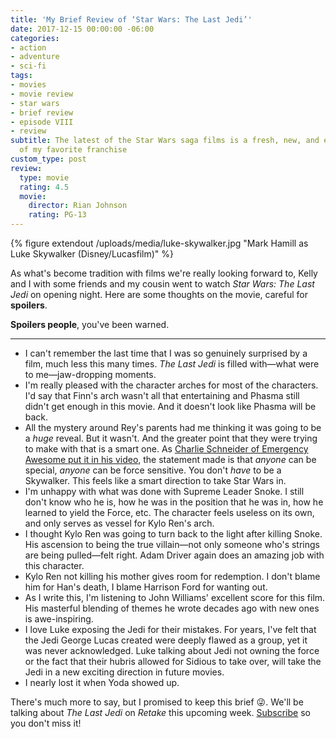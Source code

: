 ```yaml
---
title: 'My Brief Review of ‘Star Wars: The Last Jedi’'
date: 2017-12-15 00:00:00 -06:00
categories:
- action
- adventure
- sci-fi
tags:
- movies
- movie review
- star wars
- brief review
- episode VIII
- review
subtitle: The latest of the Star Wars saga films is a fresh, new, and exciting chapter
  of my favorite franchise
custom_type: post
review:
  type: movie
  rating: 4.5
  movie:
    director: Rian Johnson
    rating: PG-13
---
```


{% figure extendout /uploads/media/luke-skywalker.jpg "Mark Hamill as Luke Skywalker (Disney/Lucasfilm)" %}

As what's become tradition with films we're really looking forward to, Kelly and I with some friends and my cousin went to watch *Star Wars: The Last Jedi* on opening night. Here are some thoughts on the movie, careful for **spoilers**.

**Spoilers people**, you've been warned.

---

- I can't remember the last time that I was so genuinely surprised by a film, much less this many times. *The Last Jedi* is filled with—what were to me—jaw-dropping moments.
- I'm really pleased with the character arches for most of the characters. I'd say that Finn's arch wasn't all that entertaining and Phasma still didn't get enough in this movie. And it doesn't look like Phasma will be back.
- All the mystery around Rey's parents had me thinking it was going to be a *huge* reveal. But it wasn't. And the greater point that they were trying to make with that is a smart one. As [Charlie Schneider of Emergency Awesome put it in his video](https://youtu.be/xJBVo7XjI3w), the statement made is that *anyone* can be special, *anyone* can be force sensitive. You don't *have* to be a Skywalker. This feels like a smart direction to take Star Wars in.
- I'm unhappy with what was done with Supreme Leader Snoke. I still don't know who he is, how he was in the position that he was in, how he learned to yield the Force, etc. The character feels useless on its own, and only serves as vessel for Kylo Ren's arch.
- I thought Kylo Ren was going to turn back to the light after killing Snoke. His ascension to being the true villain—not only someone who's strings are being pulled—felt right. Adam Driver again does an amazing job with this character.
- Kylo Ren not killing his mother gives room for redemption. I don't blame him for Han's death, I blame Harrison Ford for wanting out.
- As I write this, I'm listening to John Williams' excellent score for this film. His masterful blending of themes he wrote decades ago with new ones is awe-inspiring.
- I love Luke exposing the Jedi for their mistakes. For years, I've felt that the Jedi George Lucas created were deeply flawed as a group, yet it was never acknowledged. Luke talking about Jedi not owning the force or the fact that their hubris allowed for Sidious to take over, will take the Jedi in a new exciting direction in future movies.
- I nearly lost it when Yoda showed up.

There's much more to say, but I promised to keep this brief 😜. We'll be talking about *The Last Jedi* on *Retake* this upcoming week. [Subscribe](https://nightowl.fm/retake) so you don't miss it!
